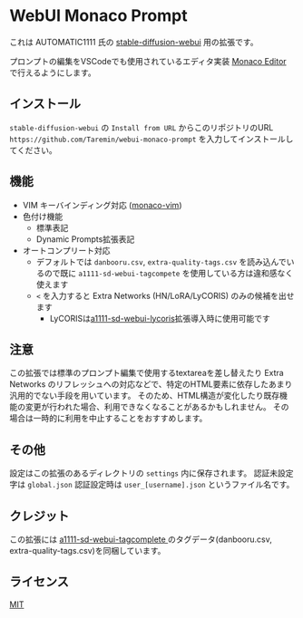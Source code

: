 # WebUI Monaco Prompt

これは AUTOMATIC1111 氏の [stable-diffusion-webui](https://github.com/AUTOMATIC1111/stable-diffusion-webui) 用の拡張です。

プロンプトの編集をVSCodeでも使用されているエディタ実装 [Monaco Editor](https://microsoft.github.io/monaco-editor/) で行えるようにします。

## インストール

`stable-diffusion-webui` の `Install from URL` からこのリポジトリのURL `https://github.com/Taremin/webui-monaco-prompt` を入力してインストールしてください。

## 機能

- VIM キーバインディング対応 ([monaco-vim](https://github.com/brijeshb42/monaco-vim))
- 色付け機能
    - 標準表記
    - Dynamic Prompts拡張表記 
- オートコンプリート対応
    - デフォルトでは `danbooru.csv`, `extra-quality-tags.csv` を読み込んでいるので既に `a1111-sd-webui-tagcompete` を使用している方は違和感なく使えます
    - `<` を入力すると Extra Networks (HN/LoRA/LyCORIS) のみの候補を出せます
        - LyCORISは[a1111-sd-webui-lycoris](https://github.com/KohakuBlueleaf/a1111-sd-webui-lycoris)拡張導入時に使用可能です

## 注意

この拡張では標準のプロンプト編集で使用するtextareaを差し替えたり Extra Networks のリフレッシュへの対応などで、特定のHTML要素に依存したあまり汎用的でない手段を用いています。
そのため、HTML構造が変化したり既存機能の変更が行われた場合、利用できなくなることがあるかもしれません。
その場合は一時的に利用を中止することをおすすめします。

## その他

設定はこの拡張のあるディレクトリの `settings` 内に保存されます。
認証未設定字は `global.json` 認証設定時は `user_[username].json` というファイル名です。

## クレジット

この拡張には [a1111-sd-webui-tagcomplete
](https://github.com/DominikDoom/a1111-sd-webui-tagcomplete) のタグデータ(danbooru.csv, extra-quality-tags.csv)を同梱しています。

## ライセンス

[MIT](./LICENSE)
